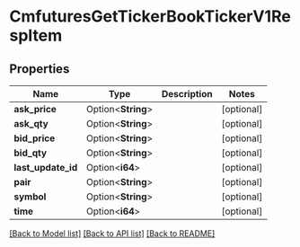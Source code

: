# CmfuturesGetTickerBookTickerV1RespItem

## Properties

Name | Type | Description | Notes
------------ | ------------- | ------------- | -------------
**ask_price** | Option<**String**> |  | [optional]
**ask_qty** | Option<**String**> |  | [optional]
**bid_price** | Option<**String**> |  | [optional]
**bid_qty** | Option<**String**> |  | [optional]
**last_update_id** | Option<**i64**> |  | [optional]
**pair** | Option<**String**> |  | [optional]
**symbol** | Option<**String**> |  | [optional]
**time** | Option<**i64**> |  | [optional]

[[Back to Model list]](../README.md#documentation-for-models) [[Back to API list]](../README.md#documentation-for-api-endpoints) [[Back to README]](../README.md)



